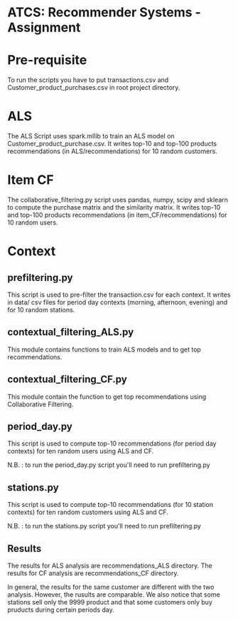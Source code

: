 # ATCS: Recommender Systems - Assignment

# Pre-requisite
To run the scripts you have to put transactions.csv and Customer_product_purchases.csv in root project directory. 

# ALS

The ALS Script uses spark.mllib to train an ALS model on Customer_product_purchase.csv. 
It writes top-10 and top-100 products recommendations (in ALS/recommendations) for 10 random customers.

# Item CF

The collaborative_filtering.py script uses pandas, numpy, scipy and sklearn to compute the purchase matrix and the similarity matrix. 
It writes top-10 and top-100 products recommendations (in item_CF/recommendations) for 10 random users.

# Context

## prefiltering.py

This script is used to pre-filter the transaction.csv for each context. 
It writes in data/ csv files for period day contexts (morning, afternoon, evening) and for 10 random stations. 

## contextual_filtering_ALS.py

This module contains functions to train ALS models and to get top recommendations. 

## contextual_filtering_CF.py

This module contain the function to get top recommendations using Collaborative Filtering.

## period_day.py 

This script is used to compute top-10 recommendations (for period day contexts) for ten random users using ALS and CF.

N.B. : to run the period_day.py script you'll need to run prefiltering.py 


## stations.py 

This script is used to compute top-10 recommendations (for 10 station contexts) for ten random customers using ALS and CF.

N.B. : to run the stations.py script you'll need to run prefiltering.py 


## Results

The results for ALS analysis are recommendations_ALS directory.
The results for CF analysis are recommendations_CF directory.

In general, the results for the same customer are different with the two analysis. However, the rusults are comparable. 
We also notice that some stations sell only the 9999 product and that some customers only buy pruducts during  certain periods day. 
